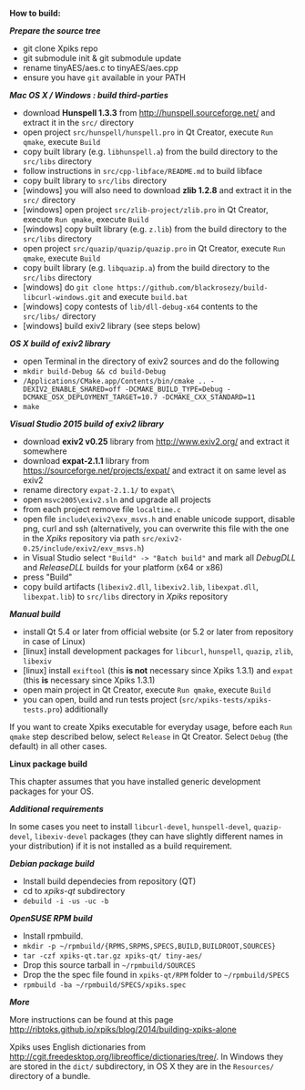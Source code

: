 **How to build:**

***Prepare the source tree***

- git clone Xpiks repo
- git submodule init & git submodule update
- rename tinyAES/aes.c to tinyAES/aes.cpp
- ensure you have `git` available in your PATH

***Mac OS X / Windows : build third-parties***

- download **Hunspell 1.3.3** from http://hunspell.sourceforge.net/ and extract it in the `src/` directory
- open project `src/hunspell/hunspell.pro` in Qt Creator, execute `Run qmake`, execute `Build`
- copy built library (e.g. `libhunspell.a`) from the build directory to the `src/libs` directory
- follow instructions in `src/cpp-libface/README.md` to build libface
- copy built library to `src/libs` directory
- [windows] you will also need to download **zlib 1.2.8** and extract it in the `src/` directory
- [windows] open project `src/zlib-project/zlib.pro` in Qt Creator, execute `Run qmake`, execute `Build`
- [windows] copy built library (e.g. `z.lib`) from the build directory to the `src/libs` directory
- open project `src/quazip/quazip/quazip.pro` in Qt Creator, execute `Run qmake`, execute `Build`
- copy built library (e.g. `libquazip.a`) from the build directory to the `src/libs` directory
- [windows] do `git clone https://github.com/blackrosezy/build-libcurl-windows.git` and execute `build.bat`
- [windows] copy contests of `lib/dll-debug-x64` contents to the `src/libs/` directory
- [windows] build exiv2 library (see steps below)

***OS X build of exiv2 library***

- open Terminal in the directory of exiv2 sources and do the following
- `mkdir build-Debug && cd build-Debug`
- `/Applications/CMake.app/Contents/bin/cmake .. -DEXIV2_ENABLE_SHARED=off -DCMAKE_BUILD_TYPE=Debug -DCMAKE_OSX_DEPLOYMENT_TARGET=10.7 -DCMAKE_CXX_STANDARD=11`
- `make`

***Visual Studio 2015 build of exiv2 library***

- download **exiv2 v0.25** library from http://www.exiv2.org/ and extract it somewhere
- download **expat-2.1.1** library from https://sourceforge.net/projects/expat/ and extract it on same level as exiv2
- rename directory `expat-2.1.1/` to `expat\`
- open `msvc2005\exiv2.sln` and upgrade all projects
- from each project remove file `localtime.c`
- open file `include\exiv2\exv_msvs.h` and enable unicode support, disable png, curl and ssh (alternatively, you can overwrite this file with the one in the _Xpiks_ repository via path `src/exiv2-0.25/include/exiv2/exv_msvs.h`)
- in Visual Studio select `"Build" -> "Batch build"` and mark all _DebugDLL_ and _ReleaseDLL_ builds for your platform (x64 or x86)
- press "Build"
- copy build artifacts (`libexiv2.dll`, `libexiv2.lib`, `libexpat.dll`, `libexpat.lib`) to `src/libs` directory in _Xpiks_ repository

***Manual build***
- install Qt 5.4 or later from official website (or 5.2 or later from repository in case of Linux)
- [linux] install development packages for `libcurl`, `hunspell`, `quazip`, `zlib`, `libexiv`
- [linux] install `exiftool` (this **is not** necessary since Xpiks 1.3.1) and `expat` (this **is** necessary since Xpiks 1.3.1)
- open main project in Qt Creator, execute `Run qmake`, execute `Build`
- you can open, build and run tests project (`src/xpiks-tests/xpiks-tests.pro`) additionally

If you want to create Xpiks executable for everyday usage, before each `Run qmake` step described below, select `Release` in Qt Creator. Select `Debug` (the default) in all other cases.

**Linux package build**

This chapter assumes that you have installed generic development packages for your OS.

***Additional requirements***

In some cases you neet to install `libcurl-devel`, `hunspell-devel`, `quazip-devel`, `libexiv-devel` packages (they can have slightly different names in your distribution) if it is not installed as a build requirement.

***Debian package build***

- Install build dependecies from repository (QT)
- cd to _xpiks-qt_ subdirectory
- `debuild -i -us -uc -b`

***OpenSUSE RPM build***

- Install rpmbuild.
- `mkdir -p ~/rpmbuild/{RPMS,SRPMS,SPECS,BUILD,BUILDROOT,SOURCES}`
- `tar -czf xpiks-qt.tar.gz xpiks-qt/ tiny-aes/`
- Drop this source tarball in `~/rpmbuild/SOURCES`
- Drop the the spec file found in `xpiks-qt/RPM` folder to `~/rpmbuild/SPECS`
- `rpmbuild -ba ~/rpmbuild/SPECS/xpiks.spec`

***More***

More instructions can be found at this page http://ribtoks.github.io/xpiks/blog/2014/building-xpiks-alone

Xpiks uses English dictionaries from http://cgit.freedesktop.org/libreoffice/dictionaries/tree/. In Windows they are stored in the `dict/` subdirectory, in OS X they are in the `Resources/` directory of a bundle.
